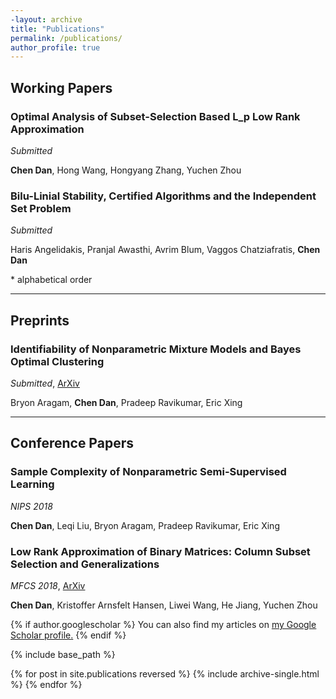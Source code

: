 ```yaml
---
-layout: archive
title: "Publications"
permalink: /publications/
author_profile: true
---
```

## Working Papers

### Optimal Analysis of Subset-Selection Based L_p Low Rank Approximation

*Submitted*

**Chen Dan**, Hong Wang, Hongyang Zhang, Yuchen Zhou

### Bilu-Linial Stability, Certified Algorithms and the Independent Set Problem

*Submitted*

Haris Angelidakis, Pranjal Awasthi, Avrim Blum, Vaggos Chatziafratis, **Chen Dan**

\* alphabetical order

---
## Preprints

### Identifiability of Nonparametric Mixture Models and Bayes Optimal Clustering

*Submitted*, [ArXiv](https://arxiv.org/abs/1802.04397)

Bryon Aragam, **Chen Dan**, Pradeep Ravikumar, Eric Xing

---

## Conference Papers

### Sample Complexity of Nonparametric Semi-Supervised Learning

*NIPS 2018*

**Chen Dan**, Leqi Liu, Bryon Aragam, Pradeep Ravikumar, Eric Xing

### Low Rank Approximation of Binary Matrices: Column Subset Selection and Generalizations

*MFCS 2018*, [ArXiv](https://arxiv.org/abs/1511.01699)

**Chen Dan**, Kristoffer Arnsfelt Hansen, Liwei Wang, He Jiang, Yuchen Zhou

{% if author.googlescholar %}
  You can also find my articles on <u><a href="{{author.googlescholar}}">my Google Scholar profile</a>.</u>
{% endif %}

{% include base_path %}

{% for post in site.publications reversed %}
  {% include archive-single.html %}
{% endfor %}
